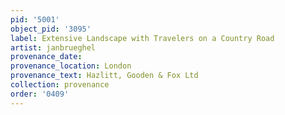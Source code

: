 ```yaml
---
pid: '5001'
object_pid: '3095'
label: Extensive Landscape with Travelers on a Country Road
artist: janbrueghel
provenance_date:
provenance_location: London
provenance_text: Hazlitt, Gooden & Fox Ltd
collection: provenance
order: '0409'
---
```

